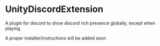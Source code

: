 # UnityDiscordExtension
A plugin for discord to show discord rich presence globally, except when playing

A proper installer/instructions will be added soon
